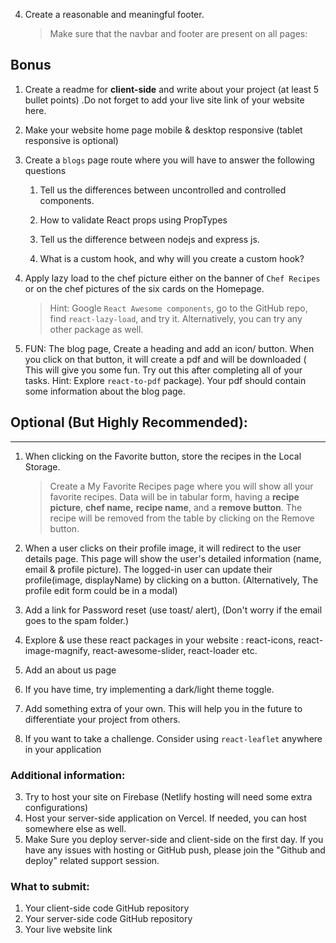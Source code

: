 4. Create a reasonable and meaningful footer.

   > Make sure that the navbar and footer are present on all pages:

## **Bonus**

1. Create a readme for **client-side** and write about your project (at least 5 bullet points) .Do not forget to add your live site link of your website here.

1. Make your website home page mobile & desktop responsive (tablet responsive is optional)

1. Create a `blogs` page route where you will have to answer the following questions

   1. Tell us the differences between uncontrolled and controlled components.

   2. How to validate React props using PropTypes

   3. Tell us the difference between nodejs and express js.

   4. What is a custom hook, and why will you create a custom hook?

1. Apply lazy load to the chef picture either on the banner of `Chef Recipes` or on the chef pictures of the six cards on the Homepage.

   > Hint: Google `React Awesome components`, go to the GitHub repo, find `react-lazy-load`, and try it. Alternatively, you can try any other package as well.

1. FUN: The blog page, Create a heading and add an icon/ button. When you click on that button, it will create a pdf and will be downloaded ( This will give you some fun. Try out this after completing all of your tasks. Hint: Explore `react-to-pdf` package). Your pdf should contain some information about the blog page.

## Optional (But Highly Recommended):

---

1. When clicking on the Favorite button, store the recipes in the Local Storage.

   > Create a My Favorite Recipes page where you will show all your favorite recipes. Data will be in tabular form, having a **recipe picture**, **chef name,** **recipe name**, and a **remove button**. The recipe will be removed from the table by clicking on the Remove button.

2. When a user clicks on their profile image, it will redirect to the user details page. This page will show the user's detailed information (name, email & profile picture). The logged-in user can update their profile(image, displayName) by clicking on a button. (Alternatively, The profile edit form could be in a modal)

3. Add a link for Password reset (use toast/ alert), (Don't worry if the email goes to the spam folder.)

4. Explore & use these react packages in your website : react-icons, react-image-magnify, react-awesome-slider, react-loader etc.

5. Add an about us page

6. If you have time, try implementing a dark/light theme toggle.

7. Add something extra of your own. This will help you in the future to differentiate your project from others.

8. If you want to take a challenge. Consider using `react-leaflet` anywhere in your application

### Additional information:

3. Try to host your site on Firebase (Netlify hosting will need some extra configurations)
4. Host your server-side application on Vercel. If needed, you can host somewhere else as well.
5. Make Sure you deploy server-side and client-side on the first day. If you have any issues with hosting or GitHub push, please join the "Github and deploy" related support session.

### What to submit:

1. Your client-side code GitHub repository
2. Your server-side code GitHub repository
3. Your live website link
